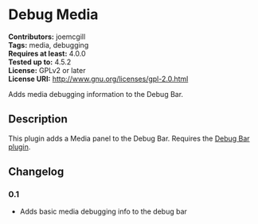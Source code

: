 # Debug Media #
**Contributors:** joemcgill  
**Tags:** media, debugging  
**Requires at least:** 4.0.0  
**Tested up to:** 4.5.2  
**License:** GPLv2 or later  
**License URI:** http://www.gnu.org/licenses/gpl-2.0.html  

Adds media debugging information to the Debug Bar.

## Description ##

This plugin adds a Media panel to the Debug Bar. Requires the [Debug Bar plugin](https://wordpress.org/plugins/debug-bar/).


## Changelog ##

### 0.1 ###
* Adds basic media debugging info to the debug bar

